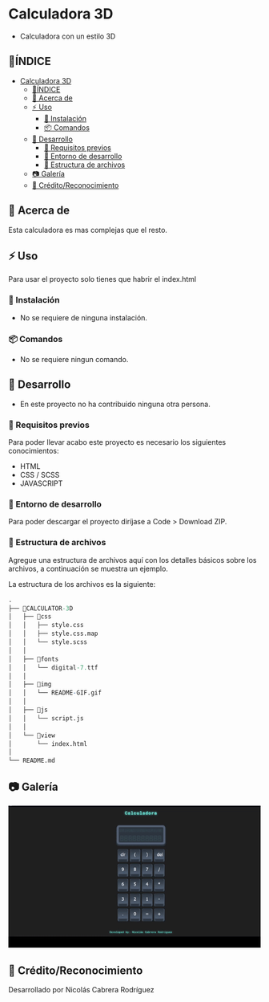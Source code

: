 # Calculadora 3D

- Calculadora con un estilo 3D

## 📒ÍNDICE

- [Calculadora 3D](#calculadora-3d)
  - [📒ÍNDICE](#índice)
  - [🔰 Acerca de](#-acerca-de)
  - [⚡ Uso](#-uso)
    - [🔌 Instalación](#-instalación)
    - [📦 Comandos](#-comandos)
  - [🔧 Desarrollo](#-desarrollo)
    - [📓 Requisitos previos](#-requisitos-previos)
    - [🔩 Entorno de desarrollo](#-entorno-de-desarrollo)
    - [📁 Estructura de archivos](#-estructura-de-archivos)
  - [📷 Galería](#-galería)
  - [🌟 Crédito/Reconocimiento](#-créditoreconocimiento)

## 🔰 Acerca de

Esta calculadora es mas complejas que el resto.

## ⚡ Uso

Para usar el proyecto solo tienes que habrir el index.html

### 🔌 Instalación

- No se requiere de ninguna instalación.

### 📦 Comandos

- No se requiere ningun comando.

## 🔧 Desarrollo

- En este proyecto no ha contribuido ninguna otra persona.

### 📓 Requisitos previos

Para poder llevar acabo este proyecto es necesario los siguientes conocimientos:

- HTML
- CSS / SCSS
- JAVASCRIPT

### 🔩 Entorno de desarrollo

Para poder descargar el proyecto diríjase a Code > Download ZIP.

### 📁 Estructura de archivos

Agregue una estructura de archivos aquí con los detalles básicos sobre los archivos, a continuación se muestra un ejemplo.

La estructura de los archivos es la siguiente:

```r
.
├── 📁CALCULATOR-3D
│   ├── 📁css
│   │   ├── style.css
│   │   ├── style.css.map
│   │   └── style.scss
│   │  
│   ├── 📁fonts
│   │   └── digital-7.ttf
│   │  
│   ├── 📁img
│   │   └── README-GIF.gif
│   │ 
│   ├── 📁js
│   │   └── script.js
│   │  
│   └── 📁view
│       └── index.html
│ 
└── README.md
```

## 📷 Galería

![LOGO](./CALCULATOR-3D/img/README-GIF.gif "Gif de la Calculadora")

## 🌟 Crédito/Reconocimiento

Desarrollado por Nicolás Cabrera Rodríguez
